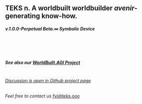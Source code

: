 ## **TEKS** n. A worldbuilt worldbuilder *avenir*-generating know-how.

##### v.1.0.0-Perpetual Beta.∞ Symbolic Device <br><br>



##### <br><br><br>See also our [WorldBuilt.AGI Project](http://www.worldbuilt.ai)

###### <br>[Discussion is open in Github project page](https://github.com/julie-technilab-design/teks-fyi/discussions)
###### Feel free to contact us fyi@teks.ooo
